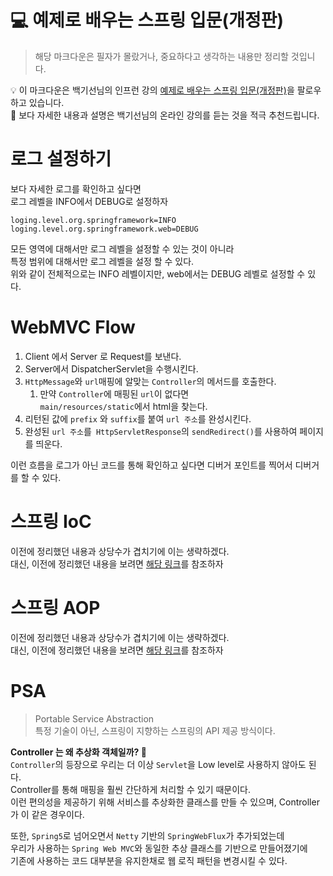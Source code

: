 # 💻 예제로 배우는 스프링 입문(개정판)
> 해당 마크다운은 필자가 몰랐거나, 중요하다고 생각하는 내용만 정리할 것입니다.   
   
💡 이 마크다운은 백기선님의 인프런 강의 [예제로 배우는 스프링 입문(개정판)](https://www.inflearn.com/course/spring_revised_edition/dashboard)을 팔로우하고 있습니다.     
🔌 보다 자세한 내용과 설명은 백기선님의 온라인 강의를 듣는 것을 적극 추천드립니다.      

# 로그 설정하기 
보다 자세한 로그를 확인하고 싶다면   
로그 레벨을 INFO에서 DEBUG로 설정하자  

```properties
loging.level.org.springframework=INFO
loging.level.org.springframework.web=DEBUG
```

모든 영역에 대해서만 로그 레벨을 설정할 수 있는 것이 아니라     
특정 범위에 대해서만 로그 레벨을 설정 할 수 있다.   
위와 같이 전체적으로는 INFO 레벨이지만, web에서는 DEBUG 레벨로 설정할 수 있다.    

# WebMVC Flow
          
1. Client 에서 Server 로 Request를 보낸다.             
2. Server에서 DispatcherServlet을 수행시킨다.          
3. `HttpMessage`와 `url`매핑에 알맞는 `Controller`의 메서드를 호출한다.                 
    1. 만약 `Controller`에 매핑된 `url`이 없다면             
    `main/resources/static`에서 html을 찾는다.             
4. 리턴된 값에 `prefix` 와 `suffix`를 붙여 `url 주소`를 완성시킨다.               
5. 완성된 `url 주소`를` HttpServletResponse`의 `sendRedirect()`를 사용하여 페이지를 띄운다.         
  
이런 흐름을 로그가 아닌 코드를 통해 확인하고 싶다면 디버거 포인트를 찍어서 디버거를 할 수 있다.      
   
# 스프링 IoC   
   
이전에 정리했던 내용과 상당수가 겹치기에 이는 생략하겠다.   
대신, 이전에 정리했던 내용을 보려면 [해당 링크](https://github.com/springframework-sprout/SPRING_INTRODUCTION/blob/main/%EB%B0%B1%EA%B8%B0%EC%84%A0-%EC%8A%A4%ED%94%84%EB%A7%81%20%ED%94%84%EB%A0%88%EC%9E%84%EC%9B%8C%ED%81%AC%20%EC%9E%85%EB%AC%B8.md#ioc)를 참조하자 
    
# 스프링 AOP

이전에 정리했던 내용과 상당수가 겹치기에 이는 생략하겠다.   
대신, 이전에 정리했던 내용을 보려면 [해당 링크](https://github.com/springframework-sprout/SPRING_INTRODUCTION/blob/main/%EB%B0%B1%EA%B8%B0%EC%84%A0-%EC%8A%A4%ED%94%84%EB%A7%81%20%ED%94%84%EB%A0%88%EC%9E%84%EC%9B%8C%ED%81%AC%20%EC%9E%85%EB%AC%B8.md#aop)를 참조하자 
            
# PSA          
> Portable Service Abstraction       
> 특정 기술이 아닌, 스프링이 지향하는 스프링의 API 제공 방식이다.      
        
**Controller 는 왜 추상화 객체일까? 🤔**          
`Controller`의 등장으로 우리는 더 이상 `Servlet`을 Low level로 사용하지 않아도 된다.        
Controller를 통해 매핑을 훨씬 간단하게 처리할 수 있기 때문이다.       
이런 편의성을 제공하기 위해 서비스를 추상화한 클래스를 만들 수 있으며, Controller 가 이 같은 경우이다.        
      
또한, `Spring5`로 넘어오면서 `Netty` 기반의 `SpringWebFlux`가 추가되었는데        
우리가 사용하는 `Spring Web MVC`와 동일한 추상 클래스를 기반으로 만들어졌기에         
기존에 사용하는 코드 대부분을 유지한채로 웹 로직 패턴을 변경시킬 수 있다.      
